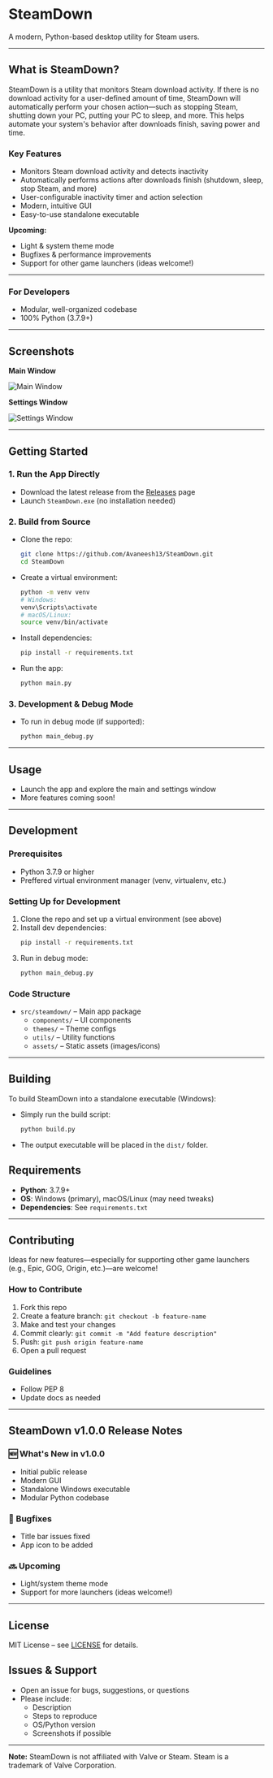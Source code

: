 # SteamDown

A modern, Python-based desktop utility for Steam users.

---

## What is SteamDown?

SteamDown is a utility that monitors Steam download activity. If there is no download activity for a user-defined amount of time, SteamDown will automatically perform your chosen action—such as stopping Steam, shutting down your PC, putting your PC to sleep, and more. This helps automate your system's behavior after downloads finish, saving power and time.

### Key Features
- Monitors Steam download activity and detects inactivity
- Automatically performs actions after downloads finish (shutdown, sleep, stop Steam, and more)
- User-configurable inactivity timer and action selection
- Modern, intuitive GUI
- Easy-to-use standalone executable

**Upcoming:**
- Light & system theme mode
- Bugfixes & performance improvements
- Support for other game launchers (ideas welcome!)

---

### For Developers
- Modular, well-organized codebase
- 100% Python (3.7.9+)

---

## Screenshots

**Main Window**

![Main Window](src/steamdown/assets/screenshots/main_window.png)

**Settings Window**

![Settings Window](src/steamdown/assets/screenshots/settings_window.png)

---

## Getting Started

### 1. Run the App Directly
- Download the latest release from the [Releases](../../releases) page
- Launch `SteamDown.exe` (no installation needed)

### 2. Build from Source
- Clone the repo:
  ```bash
  git clone https://github.com/Avaneesh13/SteamDown.git
  cd SteamDown
  ```
- Create a virtual environment:
  ```bash
  python -m venv venv
  # Windows:
  venv\Scripts\activate
  # macOS/Linux:
  source venv/bin/activate
  ```
- Install dependencies:
  ```bash
  pip install -r requirements.txt
  ```
- Run the app:
  ```bash
  python main.py
  ```

### 3. Development & Debug Mode
- To run in debug mode (if supported):
  ```bash
  python main_debug.py
  ```

---

## Usage
- Launch the app and explore the main and settings window
- More features coming soon!

---

## Development

### Prerequisites
- Python 3.7.9 or higher
- Preffered virtual environment manager (venv, virtualenv, etc.)

### Setting Up for Development
1. Clone the repo and set up a virtual environment (see above)
2. Install dev dependencies:
   ```bash
   pip install -r requirements.txt
   ```
3. Run in debug mode:
   ```bash
   python main_debug.py
   ```

### Code Structure
- `src/steamdown/` – Main app package
  - `components/` – UI components
  - `themes/` – Theme configs
  - `utils/` – Utility functions
  - `assets/` – Static assets (images/icons)

---

## Building

To build SteamDown into a standalone executable (Windows):
- Simply run the build script:
  ```bash
  python build.py
  ```
- The output executable will be placed in the `dist/` folder.

## Requirements
- **Python**: 3.7.9+
- **OS**: Windows (primary), macOS/Linux (may need tweaks)
- **Dependencies**: See `requirements.txt`

---

## Contributing

Ideas for new features—especially for supporting other game launchers (e.g., Epic, GOG, Origin, etc.)—are welcome!

### How to Contribute
1. Fork this repo
2. Create a feature branch: `git checkout -b feature-name`
3. Make and test your changes
4. Commit clearly: `git commit -m "Add feature description"`
5. Push: `git push origin feature-name`
6. Open a pull request

### Guidelines
- Follow PEP 8
- Update docs as needed

---

## SteamDown v1.0.0 Release Notes

### 🆕 What's New in v1.0.0
- Initial public release
- Modern GUI
- Standalone Windows executable
- Modular Python codebase

### 🐞 Bugfixes
- Title bar issues fixed
- App icon to be added

### 🔜 Upcoming
- Light/system theme mode
- Support for more launchers (ideas welcome!)

---

## License

MIT License – see [LICENSE](LICENSE) for details.

## Issues & Support
- Open an issue for bugs, suggestions, or questions
- Please include:
  - Description
  - Steps to reproduce
  - OS/Python version
  - Screenshots if possible

---

**Note:** SteamDown is not affiliated with Valve or Steam. Steam is a trademark of Valve Corporation.